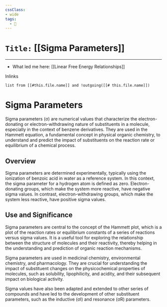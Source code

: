 ```yaml
---
cssClass:
- wide
tags:
  - 🧪
---
```


# `Title:` [[Sigma Parameters]]
--- 

- What led me here: [[Linear Free Energy Relationships]]

Inlinks
```dataview 
list from [[#this.file.name]] and !outgoing([[# this.file.name]]) 
```

# Sigma Parameters

Sigma parameters (σ) are numerical values that characterize the electron-donating or electron-withdrawing nature of substituents in a molecule, especially in the context of benzene derivatives. They are used in the Hammett equation, a fundamental concept in physical organic chemistry, to understand and predict the impact of substituents on the reaction rate or equilibrium of a chemical process.

## Overview

Sigma parameters are determined experimentally, typically using the ionization of benzoic acid in water as a reference system. In this context, the sigma parameter for a hydrogen atom is defined as zero. Electron-donating groups, which make the system more reactive, have negative sigma values. In contrast, electron-withdrawing groups, which make the system less reactive, have positive sigma values.

## Use and Significance

Sigma parameters are central to the concept of the Hammett plot, which is a plot of the reaction rates or equilibrium constants of a series of reactions versus sigma values. It is a useful tool for exploring the relationship between the structure of molecules and their reactivity, thereby helping in the understanding and prediction of organic reaction mechanisms.

Sigma parameters are used in medicinal chemistry, environmental chemistry, and pharmacology. They are crucial for understanding the impact of substituent changes on the physicochemical properties of molecules, such as solubility, lipophilicity, and acidity, and their subsequent impact on biological activity.

Sigma values have also been adapted and extended to other series of compounds and have led to the development of other substituent parameters, such as the inductive (σI) and resonance (σR) parameters.